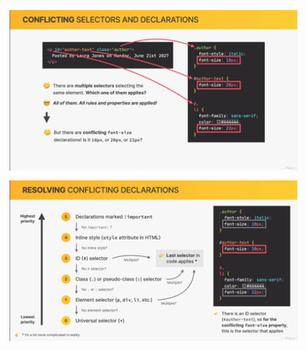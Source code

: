 ![Alt text](<CleanShot 2023-12-19 at 22.17.50.png>)

![Alt text](<CleanShot 2023-12-19 at 22.19.30.png>)
